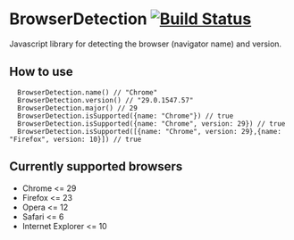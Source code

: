 BrowserDetection [![Build Status](https://travis-ci.org/spape/browser-detection.png)](https://travis-ci.org/spape/browser-detection)
=================

Javascript library for detecting the browser (navigator name) and version.

How to use
-----------------
```
  BrowserDetection.name() // "Chrome"
  BrowserDetection.version() // "29.0.1547.57"
  BrowserDetection.major() // 29
  BrowserDetection.isSupported({name: "Chrome"}) // true
  BrowserDetection.isSupported({name: "Chrome", version: 29}) // true
  BrowserDetection.isSupported([{name: "Chrome", version: 29},{name: "Firefox", version: 10}]) // true
```

Currently supported browsers
-----------------
- Chrome <= 29
- Firefox <= 23
- Opera <= 12
- Safari <= 6
- Internet Explorer <= 10
